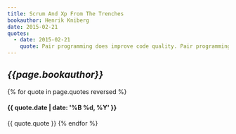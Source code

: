 ```yaml
---
title: Scrum And Xp From The Trenches
bookauthor: Henrik Kniberg
date: 2015-02-21
quotes:
  - date: 2015-02-21
    quote: Pair programming does improve code quality. Pair programming does improve team focus (for example when the guy behind you says “hey is that stuff really necessary for this sprint?”). Surprisingly many developers that are strongly against pair programming actually haven’t tried it, and quickly learn to like it once they do try it. Pair programming is exhaustive and should not be done all day. Shifting pairs frequently is good. Pair programming does improve knowledge spread within the group. Surprisingly fast too. Some people just aren’t comfortable with pair programming. Don’t throw out an excellent programmer just because he isn’t comfortable with pair programming. Code review is an OK alternative to pair programming. The “navigator” (the guy not using the keyboard) should have a computer of his own as well. Not for development, but for doing little spikes when necessary, browsing documentation when the “driver” (the guy at the keyboard) gets stuck, etc. Don’t force pair programming upon people. Encourage people and provide the right tools but let them experiment with it at their own pace.
---
```

## *{{page.bookauthor}}*

{% for quote in page.quotes reversed %}
#### {{ quote.date | date: '%B %d, %Y' }}
{{ quote.quote }}
{% endfor %}
